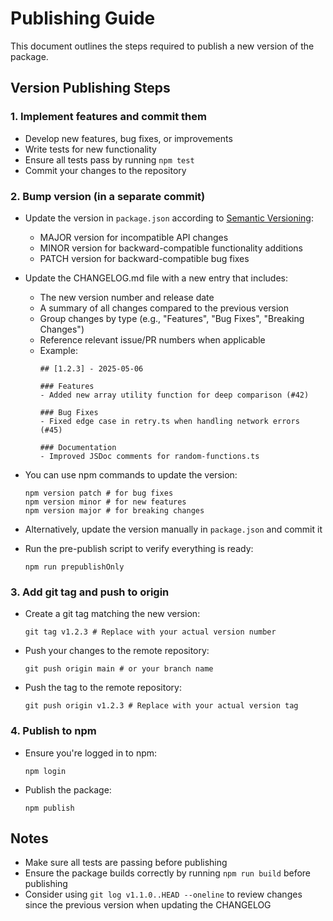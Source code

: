 # Publishing Guide

This document outlines the steps required to publish a new version of the package.

## Version Publishing Steps

### 1. Implement features and commit them

- Develop new features, bug fixes, or improvements
- Write tests for new functionality
- Ensure all tests pass by running `npm test`
- Commit your changes to the repository

### 2. Bump version (in a separate commit)

- Update the version in `package.json` according to [Semantic Versioning](https://semver.org/):
  - MAJOR version for incompatible API changes
  - MINOR version for backward-compatible functionality additions
  - PATCH version for backward-compatible bug fixes
- Update the CHANGELOG.md file with a new entry that includes:
  - The new version number and release date
  - A summary of all changes compared to the previous version
  - Group changes by type (e.g., "Features", "Bug Fixes", "Breaking Changes")
  - Reference relevant issue/PR numbers when applicable
  - Example:
    ```
    ## [1.2.3] - 2025-05-06
    
    ### Features
    - Added new array utility function for deep comparison (#42)
    
    ### Bug Fixes
    - Fixed edge case in retry.ts when handling network errors (#45)
    
    ### Documentation
    - Improved JSDoc comments for random-functions.ts
    ```
- You can use npm commands to update the version:
  ```
  npm version patch # for bug fixes
  npm version minor # for new features
  npm version major # for breaking changes
  ```
- Alternatively, update the version manually in `package.json` and commit it

- Run the pre-publish script to verify everything is ready:
  ```
  npm run prepublishOnly
  ```

### 3. Add git tag and push to origin

- Create a git tag matching the new version:
  ```
  git tag v1.2.3 # Replace with your actual version number
  ```
- Push your changes to the remote repository:
  ```
  git push origin main # or your branch name
  ```
- Push the tag to the remote repository:
  ```
  git push origin v1.2.3 # Replace with your actual version tag
  ```

### 4. Publish to npm

- Ensure you're logged in to npm:
  ```
  npm login
  ```
- Publish the package:
  ```
  npm publish
  ```

## Notes

- Make sure all tests are passing before publishing
- Ensure the package builds correctly by running `npm run build` before publishing
- Consider using `git log v1.1.0..HEAD --oneline` to review changes since the previous version when updating the CHANGELOG